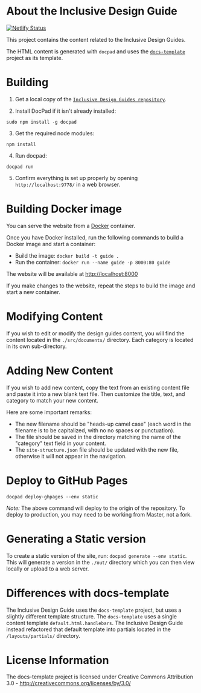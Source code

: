 # About the Inclusive Design Guide

[![Netlify Status](https://api.netlify.com/api/v1/badges/7d5c6794-ebd2-4908-8918-3207a3f54251/deploy-status)](https://app.netlify.com/sites/idrc-inclusive-design-guide/deploys)

This project contains the content related to the Inclusive Design Guides.

The HTML content is generated with `docpad` and uses the [`docs-template`](https://github.com/fluid-project/docs-template) project as its template.

# Building

1. Get a local copy of the [`Inclusive Design Guides repository`](https://github.com/inclusive-design/guides.inclusivedesign.ca).

2. Install DocPad if it isn't already installed:
```
sudo npm install -g docpad
```
3. Get the required node modules:
```
npm install
```
4. Run docpad:
```
docpad run
```
5. Confirm everything is set up properly by opening `http://localhost:9778/` in a web browser.

# Building Docker image

You can serve the website from a [Docker](https://docs.docker.com/get-docker) container.

Once you have Docker installed, run the following commands to build a Docker image and start a container:

* Build the image: `docker build -t guide .`
* Run the container: `docker run --name guide -p 8000:80 guide`

The website will be available at [http://localhost:8000](http://localhost:8000)

If you make changes to the website, repeat the steps to build the image and start a new container.

# Modifying Content

If you wish to edit or modify the design guides content, you will find the content located in the `./src/documents/` directory. Each category is located in its own sub-directory.

# Adding New Content

If you wish to add new content, copy the text from an existing content file and paste it into a new blank text file. Then customize the title, text, and category to match your new content.

Here are some important remarks:

* The new filename should be "heads-up camel case" (each word in the filename is to be capitalized, with no no spaces or punctuation).
* The file should be saved in the directory matching the name of the "category" text field in your content.
* The `site-structure.json` file should be updated with the new file, otherwise it will not appear in the navigation.

# Deploy to GitHub Pages
```
docpad deploy-ghpages --env static
```

*Note:* The above command will deploy to the origin of the repository. To deploy
to production, you may need to be working from Master, not a fork.

# Generating a Static version
To create a static version of the site, run: `docpad generate --env static`. This will generate a version in the `./out/` directory which you can then view locally or upload to a web server.

# Differences with docs-template
The Inclusive Design Guide uses the `docs-template` project, but uses a slightly different template structure. The `docs-template` uses a single content template `default.html.handlebars`. The Inclusive Design Guide instead refactored that default template into partials located in the `/layouts/partials/` directory.

# License Information
The docs-template project is licensed under Creative Commons Attribution 3.0 - http://creativecommons.org/licenses/by/3.0/
